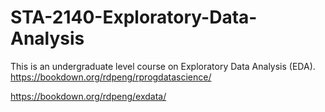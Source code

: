# STA-2140-Exploratory-Data-Analysis
This is an undergraduate level course on Exploratory Data Analysis (EDA). 
https://bookdown.org/rdpeng/rprogdatascience/

https://bookdown.org/rdpeng/exdata/
